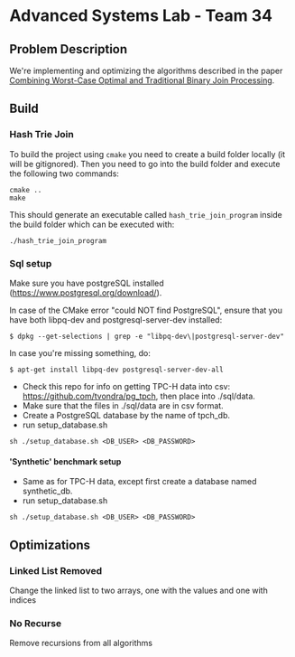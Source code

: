 # Advanced Systems Lab - Team 34

## Problem Description
We're implementing and optimizing the algorithms described in the paper [Combining Worst-Case Optimal and Traditional Binary Join Processing](https://db.in.tum.de/~freitag/papers/p1891-freitag.pdf).

## Build
### Hash Trie Join 
To build the project using `cmake` you need to create a build folder locally (it will be gitignored). Then you need to go into the build folder and execute the following two commands:
```
cmake ..
make
```
This should generate an executable called `hash_trie_join_program` inside the build folder which can be executed with:
```
./hash_trie_join_program
```

### Sql setup

Make sure you have postgreSQL installed (https://www.postgresql.org/download/).

In case of the CMake error "could NOT find PostgreSQL", ensure that you have both libpq-dev and postgresql-server-dev installed:
```
$ dpkg --get-selections | grep -e "libpq-dev\|postgresql-server-dev"
```
In case you're missing something, do:
```
$ apt-get install libpq-dev postgresql-server-dev-all
```

* Check this repo for info on getting TPC-H data into csv: https://github.com/tvondra/pg_tpch, then place into ./sql/data.
* Make sure that the files in ./sql/data are in csv format.
* Create a PostgreSQL database by the name of tpch_db.
* run setup_database.sh
```
sh ./setup_database.sh <DB_USER> <DB_PASSWORD>
```

#### 'Synthetic' benchmark setup
* Same as for TPC-H data, except first create a database named synthetic_db.
* run setup_database.sh
```
sh ./setup_database.sh <DB_USER> <DB_PASSWORD>
```

## Optimizations
### Linked List Removed
Change the linked list to two arrays, one with the values and one with indices
### No Recurse
Remove recursions from all algorithms
